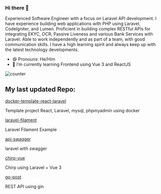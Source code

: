 ### Hi there 👋
Experienced Software Engineer with a focus on Laravel API development. I have experience building web applications with PHP using Laravel, CodeIgniter, and Lumen. 
Proficient in building complex RESTful APIs for integrating EKYC, OCR, Passive Liveness and various Bank Services with Laravel. Able to work independently and as part of a team, with good communication skills. 
I have a high learning spirit and always keep up with the latest technology developments. 

- 😄 Pronouns: He/Him
- 🌱 I’m currently learning Frontend using Vue 3 and ReactJS


![counter](https://ene3oosohyebu4a.m.pipedream.net)


## My last updated Repo:

[docker-template-react-laravel](https://github.com/metagenes/docker-template-react-laravel)

Template project React, Laravel, mysql, phpmyadmin using docker

[laravel-filament](https://github.com/metagenes/laravel-filament)

Laravel Filament Example

[api-swagger](https://github.com/metagenes/api-swagger)

laravel with swagger

[chirp-vue](https://github.com/metagenes/chirp-vue)

Chirp using Laravel + Vue 3

[go-post](https://github.com/metagenes/go-post)

REST API using gin


